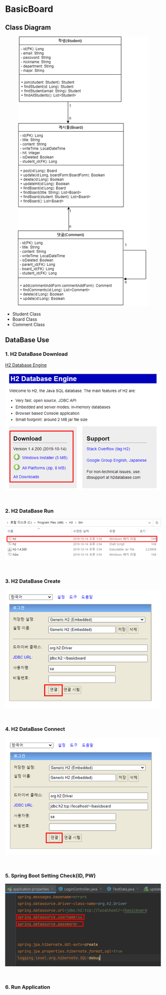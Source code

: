 # BasicBoard
## Class Diagram

<p align = "center">
    <img src = "https://github.com/SangHyunGil/BasicBoard/blob/master/img/diagram.png?raw=true">
</p>

- Student Class
- Board Class
- Comment Class



## DataBase Use

### 1. H2 DataBase Download

[H2 Database Engine](https://www.h2database.com/html/main.html) 

<p align = "center">
    <img src = "https://github.com/SangHyunGil/BasicBoard/blob/master/img/download.png?raw=true">
</p>
​                       

### 2. H2 DataBase Run

<p align = "center">
    <img src = "https://github.com/SangHyunGil/BasicBoard/blob/master/img/run.png?raw=true">
</p>
​                       

### 3. H2 DataBase Create

<p align = "center">
    <img src = "https://github.com/SangHyunGil/BasicBoard/blob/master/img/create.PNG?raw=true">
</p>

​                       

### 4. H2 DataBase Connect

<p align = "center">
    <img src = "https://github.com/SangHyunGil/BasicBoard/blob/master/img/connect.png?raw=true">
</p>
​                                                                                                                                                                                             

### 5. Spring Boot Setting Check(ID, PW)

<p align = "center">
    <img src="https://github.com/SangHyunGil/BasicBoard/blob/master/img/check.png?raw=true">
</p>
​                       

### 6. Run Application



